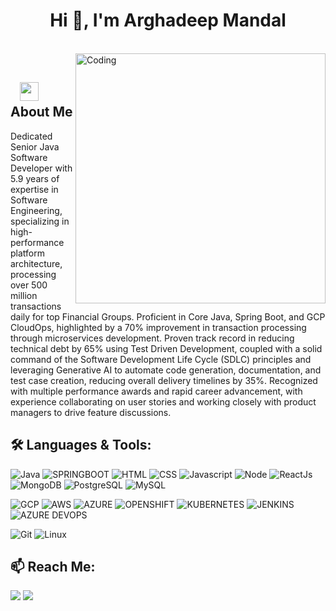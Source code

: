 <h1 align="center">Hi 👋, I'm Arghadeep Mandal</h1>

</br>
<img align="right" alt="Coding" width="400" src="https://media.giphy.com/media/SWoSkN6DxTszqIKEqv/giphy.gif">
</br>

## &nbsp; &nbsp;<img src="https://media.giphy.com/media/MeJgB3yMMwIaHmKD4z/giphy.gif" width="30"> **About Me**

Dedicated Senior Java Software Developer with 5.9 years of expertise in Software Engineering, specializing in high-performance platform architecture, processing over 500 million transactions daily for top Financial Groups. Proficient in Core Java, Spring Boot, and GCP CloudOps, highlighted by a 70% improvement in transaction processing through microservices development. Proven track record in reducing technical debt by 65% using Test Driven Development, coupled with a solid command of the Software Development Life Cycle (SDLC) principles and leveraging Generative AI to automate code generation, documentation, and test case creation, reducing overall delivery timelines by 35%. Recognized with multiple performance awards and rapid career advancement, with experience collaborating on user stories and working closely with product managers to drive feature discussions.

## 🛠️ **Languages & Tools:**

![Java](https://img.shields.io/badge/-Java-ffb400?style=for-the-badge&logo=java&logoColor=ffff3f)
![SPRINGBOOT](https://img.shields.io/badge/-springboot-green?style=for-the-badge&logo=spring&logoColor=ffff3f)
![HTML](https://img.shields.io/badge/html%20-%23E34F26.svg?&style=for-the-badge&logo=html5&logoColor=white)
![CSS](https://img.shields.io/badge/css%20-%231572B6.svg?&style=for-the-badge&logo=css3&logoColor=white)
![Javascript](https://img.shields.io/badge/-Javascript-ffb400?style=for-the-badge&logo=javascript&logoColor=ffff3f)
![Node](https://img.shields.io/badge/-Node-blue?style=for-the-badge&logo=node.js)
![ReactJs](https://img.shields.io/badge/-React-blue?style=for-the-badge&logo=react)
![MongoDB](https://img.shields.io/badge/-MongoDB-green?style=for-the-badge&logo=mongodb)
![PostgreSQL](https://img.shields.io/badge/-PostgreSQL-eeeeee?style=for-the-badge&logo=postgresql)
![MySQL](https://img.shields.io/badge/-MySQL-eeeeee?style=for-the-badge&logo=mysql)

![GCP](https://img.shields.io/badge/-GCP-blue?style=for-the-badge)
![AWS](https://img.shields.io/badge/-AWS-%23e5d3f2?style=for-the-badge)
![AZURE](https://img.shields.io/badge/-AZURE-blue?style=for-the-badge)
![OPENSHIFT](https://img.shields.io/badge/-OPENSHIFT-red?style=for-the-badge)
![KUBERNETES](https://img.shields.io/badge/-KUBERNETES-blue?style=for-the-badge)
![JENKINS](https://img.shields.io/badge/-jenkins-green?style=for-the-badge)
![AZURE DEVOPS](https://img.shields.io/badge/-AZURE%20devops-blue?style=for-the-badge)

![Git](https://img.shields.io/badge/git%20-%23F05033.svg?&style=for-the-badge&logo=git&logoColor=white)
![Linux](https://img.shields.io/badge/-linux-772953?style=for-the-badge&logo=linux)


## 📫 **Reach Me:**
<a target="_blank" href="https://www.linkedin.com/in/arghadeep-mandal/"><img src="https://img.shields.io/badge/-LinkedIn-0077B5?style=for-the-badge&logo=Linkedin&logoColor=white"></img></a>
<a target="_blank" href="mailto:arghadeep.sde@gmail.com"><img src="https://img.shields.io/badge/-Gmail-D14836?style=for-the-badge&logo=Gmail&logoColor=white"></img></a>
<br>
